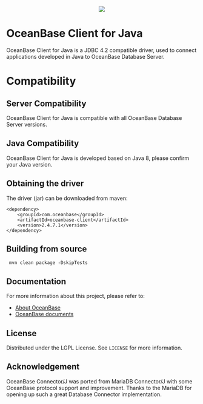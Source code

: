 <p align="center">
  <a href="http://oceanbase.com/">
    <img src="https://gw.alipayobjects.com/zos/bmw-prod/d6c1a0b7-c714-4429-8a33-2b394a5c1bf1.svg">
  </a>
</p>

# OceanBase Client for Java
OceanBase Client for Java is a JDBC 4.2 compatible driver, used to connect applications developed in Java to OceanBase Database Server.

# Compatibility
## Server Compatibility
OceanBase Client for Java is compatible with all OceanBase Database Server versions.
## Java Compatibility
OceanBase Client for Java is developed based on Java 8, please confirm your Java version.
## Obtaining the driver
The driver (jar) can be downloaded from maven: 
```script
<dependency>
    <groupId>com.oceanbase</groupId>
    <artifactId>oceanbase-client</artifactId>
    <version>2.4.7.1</version>
</dependency>
```
## Building from source
```script
 mvn clean package -DskipTests
 ```
## Documentation
For more information about this project, please refer to: 
* [About OceanBase](https://www.oceanbase.com/)
* [OceanBase documents](https://www.oceanbase.com/docs)
## License

Distributed under the LGPL License. See `LICENSE` for more information.
## Acknowledgement

OceanBase Connector/J was ported from MariaDB Connector/J with some OceanBase protocol support and improvement. Thanks to the MariaDB for opening up such a great Database Connector implementation.
